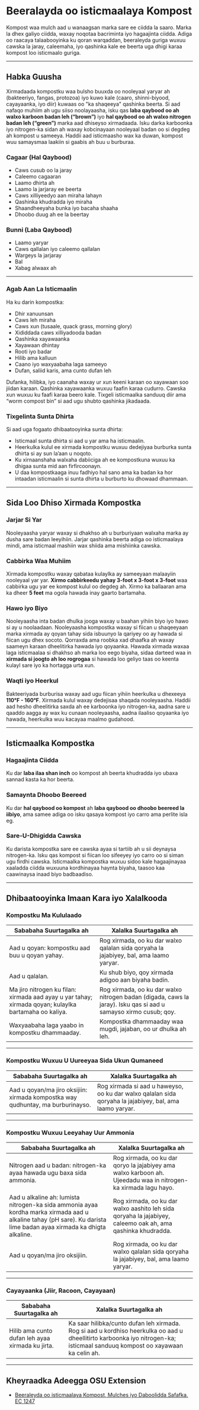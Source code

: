 # Beeralayda oo isticmaalaya Kompost

Kompost waa mulch aad u wanaagsan marka sare ee ciidda la saaro. Marka la dhex galiyo ciidda, waxay noqotaa bacriminta iyo hagaajinta ciidda. Adiga oo raacaya talaabooyinka ku qoran warqaddan, beeraleyda guriga wuxuu cawska la jaray, caleemaha, iyo qashinka kale ee beerta uga dhigi karaa kompost loo isticmaalo guriga.

---

## Habka Guusha

Xirmadaada kompostku waa bulsho buuxda oo nooleyaal yaryar ah (bakteeriyo, fangas, protozoa) iyo kuwo kale (caaro, shinni-biyood, cayayaanka, iyo diir) kuwaas oo "ka shaqeeya" qashinka beerta. Si aad nafaqo muhiim ah ugu siiso noolayaasha, isku qas **laba qaybood oo ah walxo karboon badan leh (“brown”)** iyo **hal qaybood oo ah walxo nitrogen badan leh (“green”)** marka aad dhiseyso xirmadaada. Isku darka karboonka iyo nitrogen-ka sidan ah waxay kobcinayaan nooleyaal badan oo si degdeg ah kompost u sameeya. Haddii aad isticmaasho wax ka duwan, kompost wuu samaysmaa laakiin si gaabis ah buu u burburaa.

### Cagaar (Hal Qaybood)

- Caws cusub oo la jaray
- Caleemo cagaaran
- Laamo dhirta ah
- Laamo la jarjaray ee beerta
- Caws xilliyeedyo aan miraha lahayn
- Qashinka khudradda iyo miraha
- Shaandheeyaha bunka iyo bacaha shaaha
- Dhoobo duug ah ee la beertay

### Bunni (Laba Qaybood)

- Laamo yaryar
- Caws qallalan iyo caleemo qallalan
- Wargeys la jarjaray
- Bal
- Xabag alwaax ah

---

### Agab Aan La Isticmaalin

Ha ku darin kompostka:

- Dhir xanuunsan
- Caws leh miraha
- Caws xun (tusaale, quack grass, morning glory)
- Xididdada caws xilliyadooda badan
- Qashinka xayawaanka
- Xayawaan dhintay
- Rooti iyo badar
- Hilib ama kalluun
- Caano iyo waxyaabaha laga sameeyo
- Dufan, saliid karis, ama cunto dufan leh

Dufanka, hilibka, iyo caanaha waxay ur xun keeni karaan oo xayawaan soo jiidan karaan. Qashinka xayawaanka wuxuu faafin karaa cudurro. Cawska xun wuxuu ku faafi karaa beero kale. Tixgeli isticmaalka sanduuq diir ama “worm compost bin” si aad ugu shubto qashinka jikadaada.

### Tixgelinta Sunta Dhirta

Si aad uga fogaato dhibaatooyinka sunta dhirta:

- Isticmaal sunta dhirta si aad u yar ama ha isticmaalin.
- Heerkulka kulul ee xirmada kompostku wuxuu dedejiyaa burburka sunta dhirta si ay sun la’aan u noqoto.
- Ku xirnaanshaha walxaha dabiiciga ah ee kompostkuna wuxuu ka dhigaa sunta mid aan firfircoonayn.
- U daa kompostkaaga inuu fadhiyo hal sano ama ka badan ka hor intaadan isticmaalin si sunta dhirta u burburto ku dhowaad dhammaan.

---

## Sida Loo Dhiso Xirmada Kompostka

### Jarjar Si Yar

Nooleyaasha yaryar waxay si dhakhso ah u burburiyaan walxaha marka ay dusha sare badan leeyihiin. Jarjar qashinka beerta adiga oo isticmaalaya mindi, ama isticmaal mashiin wax shiida ama mishiinka cawska.

### Cabbirka Waa Muhiim

Xirmada kompostku waxay qabataa kulaylka ay sameeyaan malaayiin nooleyaal yar yar. **Xirmo cabbirkeedu yahay 3-foot x 3-foot x 3-foot** waa cabbirka ugu yar ee kompost kulul oo degdeg ah. Xirmo ka ballaaran ama ka dheer **5 feet** ma ogola hawada inay gaarto bartamaha.

### Hawo iyo Biyo

Nooleyaasha inta badan dhulka jooga waxay u baahan yihiin biyo iyo hawo si ay u noolaadaan. Nooleyaasha kompostka waxay si fiican u shaqeeyaan marka xirmada ay qoyan tahay sida isbuunyo la qariyey oo ay hawada si fiican ugu dhex socoto. Qorraxda ama roobka xad dhaafka ah waxay saameyn karaan dheelitirka hawada iyo qoyaanka. Hawada xirmada waxaa laga isticmaalaa si dhakhso ah marka loo eego biyaha, sidaa darteed waa in **xirmada si joogto ah loo rogrogaa** si hawada loo geliyo taas oo keenta kulayl sare iyo ka hortagga urta xun.

### Waqti iyo Heerkul

Bakteeriyada burburisa waxay aad ugu fiican yihiin heerkulka u dhexeeya **110°F - 160°F**. Xirmada kulul waxay dedejisaa shaqada nooleyaasha. Haddii aad hesho dheelitirka saxda ah ee karboonka iyo nitrogen-ka, aadna sare u qaaddo aagga ay wax ku cunaan nooleyaasha, aadna ilaaliso qoyaanka iyo hawada, heerkulka wuu kacayaa maalmo gudahood.

---

## Isticmaalka Kompostka

### Hagaajinta Ciidda

Ku dar **laba ilaa shan inch** oo kompost ah beerta khudradda iyo ubaxa sannad kasta ka hor beerta.

### Samaynta Dhoobo Beereed

Ku dar **hal qaybood oo kompost** ah **laba qaybood oo dhoobo beereed la iibiyo**, ama samee adiga oo isku qasaya kompost iyo carro ama perlite isla eg.

### Sare-U-Dhigidda Cawska

Ku darista kompostka sare ee cawska ayaa si tartiib ah u sii deynaysa nitrogen-ka. Isku qas kompost si fiican loo sifeeyey iyo carro oo si siman ugu firdhi cawska. Isticmaalka kompostka wuxuu sidoo kale hagaajinayaa xaaladda ciidda wuxuuna kordhinayaa haynta biyaha, taasoo kaa caawinaysa inaad biyo badbaadiso.

---

## Dhibaatooyinka Imaan Kara iyo Xalalkooda

### Kompostku Ma Kululaado

| **Sababaha Suurtagalka ah**                  | **Xalalka Suurtagalka ah**                                                                 |
|----------------------------------------------|-------------------------------------------------------------------------------------------|
| Aad u qoyan: kompostku aad buu u qoyan yahay.| Rog xirmada, oo ku dar walxo qalalan sida qoryaha la jajabiyey, bal, ama laamo yaryar.     |
| Aad u qalalan.                              | Ku shub biyo, qoy xirmada adigoo aan biyaha badin.                                        |
| Ma jiro nitrogen ku filan: xirmada aad ayay u yar tahay; xirmada qoyan; kulaylka bartamaha oo kaliya. | Rog xirmada, oo ku dar walxo nitrogen badan (digada, caws la jaray). Isku qas si aad u samayso xirmo cusub; qoy. |
| Waxyaabaha laga yaabo in kompostku dhammaaday.| Kompostka dhammaaday waa mugdi, jajaban, oo ur dhulka ah leh.                             |

---

### Kompostku Wuxuu U Uureeyaa Sida Ukun Qumaneed

| **Sababaha Suurtagalka ah**                  | **Xalalka Suurtagalka ah**                                                                 |
|----------------------------------------------|-------------------------------------------------------------------------------------------|
| Aad u qoyan/ma jiro oksijiin: xirmada kompostka way qudhuntay, ma burburinayso. | Rog xirmada si aad u haweyso, oo ku dar walxo qalalan sida qoryaha la jajabiyey, bal, ama laamo yaryar. |

---

### Kompostku Wuxuu Leeyahay Uur Ammonia

| **Sababaha Suurtagalka ah**                  | **Xalalka Suurtagalka ah**                                                                 |
|----------------------------------------------|-------------------------------------------------------------------------------------------|
| Nitrogen aad u badan: nitrogen-ka ayaa hawada ugu baxa sida ammonia. | Rog xirmada, oo ku dar qoryo la jajabiyey ama walxo karboon ah. Ujeedadu waa in nitrogen-ka xirmada lagu hayo. |
| Aad u alkaline ah: lumista nitrogen-ka sida ammonia ayaa kordha marka xirmada aad u alkaline tahay (pH sare). Ku darista lime badan ayaa xirmada ka dhigta alkaline. | Rog xirmada, oo ku dar walxo aashito leh sida qoryaha la jajabiyey, caleemo oak ah, ama qashinka khudradda. |
| Aad u qoyan/ma jiro oksijiin.                | Rog xirmada, oo ku dar walxo qalalan sida qoryaha la jajabiyey, bal, ama laamo yaryar.     |

---

### Cayayaanka (Jiir, Racoon, Cayayaan)

| **Sababaha Suurtagalka ah**                  | **Xalalka Suurtagalka ah**                                                                 |
|----------------------------------------------|-------------------------------------------------------------------------------------------|
| Hilib ama cunto dufan leh ayaa xirmada ku jirta. | Ka saar hilibka/cunto dufan leh xirmada. Rog si aad u kordhiso heerkulka oo aad u dheellitirto karboonka iyo nitrogen-ka; isticmaal sanduuq kompost oo xayawaan ka celin ah. |

---

## Kheyraadka Adeegga OSU Extension

- [Beeraleyda oo isticmaalaya Kompost, Mulches iyo Daboolidda Safafka, EC 1247](https://catalog.extension.oregonstate.edu)
